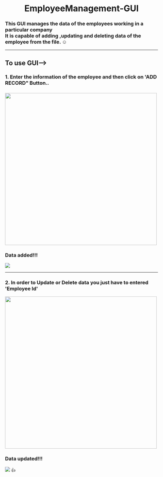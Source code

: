 <h1 align="center">EmployeeManagement-GUI</h1>
<h3>This GUI manages the data of the employees working in a particular company <br> It is capable of adding ,updating and deleting data of the employee from the file. ☺</h3>
<hr>
<h2>To use GUI--></h2>
<h3>1. Enter the information of the employee and then click on 'ADD RECORD" Button..<h3>
<img src="https://user-images.githubusercontent.com/76841209/128611169-afd8bf11-bcf9-4331-9254-0cc8b6653bef.PNG" height="500px" width="500px">
<br>
<h3>Data added!!!</h3>
<img src="https://user-images.githubusercontent.com/76841209/128611206-edeb213a-983c-4ca3-88c9-a849d56e573d.PNG">
<hr>
<h3>2. In order to Update or Delete data you just have to entered 'Employee Id'</h3>
<img src="https://user-images.githubusercontent.com/76841209/128611262-0fd230cb-6ca5-41e7-95f2-4630a80ab436.PNG" height="500px" width="500px">
<br>
<h3>Data updated!!!</h3>
<img src="https://user-images.githubusercontent.com/76841209/128611475-98db59f9-742b-45e3-8ac7-a87eacbf1bf0.PNG">
👍
